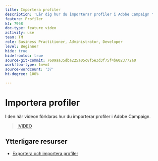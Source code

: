 ```yaml
---
title: Importera profiler
description: 'Lär dig hur du importerar profiler i Adobe Campaign '
feature: Profiler
kt: 7968
doc-type: feature video
activity: use
team: TM
role: Business Practitioner, Administrator, Developer
level: Beginner
hide: true
hidefromtoc: true
source-git-commit: 7609aa35dba225a05c8f5e3d3f75f4b6023772a0
workflow-type: tm+mt
source-wordcount: '37'
ht-degree: 100%

---
```



# Importera profiler

I den här videon förklaras hur du importerar profiler i Adobe Campaign.

>[!VIDEO](https://video.tv.adobe.com/v/25608?quality=12)

## Ytterligare resurser

- [Exportera och importera profiler](https://experienceleague.adobe.com/docs/campaign-classic/using/getting-started/profile-management/exporting-and-importing-profiles.html?lang=sv)
